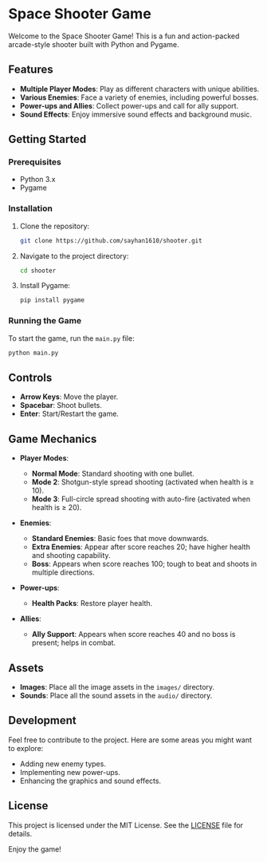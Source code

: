 # Space Shooter Game

Welcome to the Space Shooter Game! This is a fun and action-packed arcade-style shooter built with Python and Pygame.

## Features

- **Multiple Player Modes**: Play as different characters with unique abilities.
- **Various Enemies**: Face a variety of enemies, including powerful bosses.
- **Power-ups and Allies**: Collect power-ups and call for ally support.
- **Sound Effects**: Enjoy immersive sound effects and background music.

## Getting Started

### Prerequisites

- Python 3.x
- Pygame

### Installation

1. Clone the repository:
   ```sh
   git clone https://github.com/sayhan1610/shooter.git
   ```
2. Navigate to the project directory:
   ```sh
   cd shooter
   ```
3. Install Pygame:
   ```sh
   pip install pygame
   ```

### Running the Game

To start the game, run the `main.py` file:

```sh
python main.py
```

## Controls

- **Arrow Keys**: Move the player.
- **Spacebar**: Shoot bullets.
- **Enter**: Start/Restart the game.

## Game Mechanics

- **Player Modes**:

  - **Normal Mode**: Standard shooting with one bullet.
  - **Mode 2**: Shotgun-style spread shooting (activated when health is ≥ 10).
  - **Mode 3**: Full-circle spread shooting with auto-fire (activated when health is ≥ 20).

- **Enemies**:

  - **Standard Enemies**: Basic foes that move downwards.
  - **Extra Enemies**: Appear after score reaches 20; have higher health and shooting capability.
  - **Boss**: Appears when score reaches 100; tough to beat and shoots in multiple directions.

- **Power-ups**:

  - **Health Packs**: Restore player health.

- **Allies**:
  - **Ally Support**: Appears when score reaches 40 and no boss is present; helps in combat.

## Assets

- **Images**: Place all the image assets in the `images/` directory.
- **Sounds**: Place all the sound assets in the `audio/` directory.

## Development

Feel free to contribute to the project. Here are some areas you might want to explore:

- Adding new enemy types.
- Implementing new power-ups.
- Enhancing the graphics and sound effects.

## License

This project is licensed under the MIT License. See the [LICENSE](LICENSE) file for details.

Enjoy the game!
